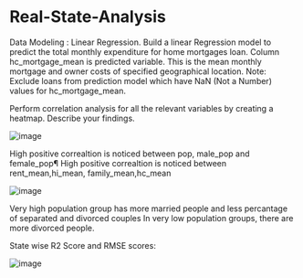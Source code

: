 # Real-State-Analysis

Data Modeling : Linear Regression.
Build a linear Regression model to predict the total monthly expenditure for home mortgages loan. Column hc_mortgage_mean is predicted variable. This is the mean monthly mortgage and owner costs of specified geographical location. Note: Exclude loans from prediction model which have NaN (Not a Number) values for hc_mortgage_mean.

Perform correlation analysis for all the relevant variables by creating a heatmap. Describe your findings.

![image](https://github.com/user-attachments/assets/de3090bc-b295-4dfb-9202-a2391af01a8c)

High positive correaltion is noticed between pop, male_pop and female_pop¶
High positive correaltion is noticed between rent_mean,hi_mean, family_mean,hc_mean

![image](https://github.com/user-attachments/assets/b7b543d0-5d8f-43d8-adac-6a5f72161b43)

Very high population group has more married people and less percantage of separated and divorced couples In very low population groups, there are more divorced people.


State wise R2 Score and RMSE scores:

![image](https://github.com/user-attachments/assets/4d4e5c57-e6ff-43c3-95ca-d1f9eaf52aa3)




